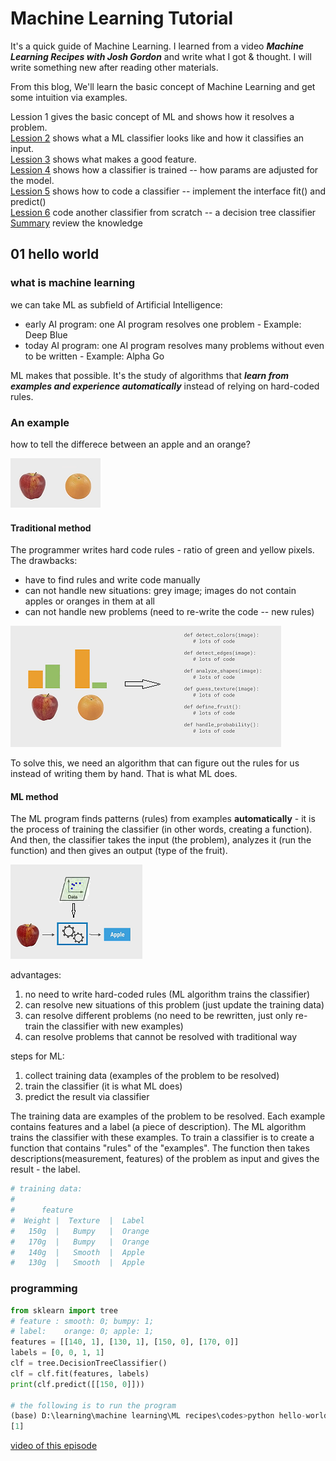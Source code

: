 
# Machine Learning Tutorial

It's a quick guide of Machine Learning.
I learned from a video ***Machine Learning Recipes with Josh Gordon***
and write what I got & thought. I will write something new
after reading other materials.

From this blog, We'll learn the basic concept of Machine Learning and get some intuition via examples.

Lession 1 gives the basic concept of ML and shows how it resolves a problem.  
[Lession 2](./02.md) shows what a ML classifier looks like and how it classifies an input.  
[Lession 3](./03.md) shows what makes a good feature.  
[Lession 4](./04.md) shows how a classifier is trained -- how params are adjusted for the model.  
[Lession 5](./05.md) shows how to code a classifier -- implement the interface fit() and predict()  
[Lession 6](./06.md) code another classifier from scratch -- a decision tree classifier  
[Summary](./summary.md) review the knowledge

## 01 hello world

### what is machine learning

we can take ML as subfield of Artificial Intelligence:

* early AI program: one AI program resolves one problem - Example: Deep Blue
* today AI program: one AI program resolves many problems without even to be written - Example: Alpha Go

ML makes that possible. It's the study of algorithms that ***learn from examples and experience automatically*** instead of relying on hard-coded rules.

### An example

how to tell the differece between an apple and an orange?

![apple orange issue](./pic/apple_orange.png)

#### Traditional method

The programmer writes hard code rules - ratio of green and yellow pixels. The drawbacks:

* have to find rules and write code manually
* can not handle new situations: grey image; images do not contain apples or oranges in them at all
* can not handle new problems (need to re-write the code -- new rules)

![hard coded rules](./pic/hard_coded_rules.png)

To solve this, we need an algorithm that can figure out the rules for us
instead of writing them by hand. That is what ML does.

#### ML method

The ML program finds patterns (rules) from examples **automatically** - it
is the process of training the classifier (in other words, creating a function).
And then, the classifier takes the input (the problem), analyzes it (run the function) and then gives an output (type of the fruit).

![ml classify apple](./pic/apple_classifier.png)

advantages:

1. no need to write hard-coded rules (ML algorithm trains the classifier)
2. can resolve new situations of this problem (just update the training data)
3. can resolve different problems (no need to be rewritten, just only re-train the classifier with new examples)
4. can resolve problems that cannot be resolved with traditional way

steps for ML:

1. collect training data (examples of the problem to be resolved)
2. train the classifier (it is what ML does)
3. predict the result via classifier

The training data are examples of the problem to be resolved.
Each example contains features and a label (a piece of description).
The ML algorithm trains the classifier with these examples.
To train a classifier is to create a function that contains
"rules" of the "examples". The function then takes
descriptions(measurement, features) of the problem as input
and gives the result - the label.

```python
# training data:
#
#      feature
#  Weight |  Texture  |  Label
#   150g  |   Bumpy   |  Orange
#   170g  |   Bumpy   |  Orange
#   140g  |   Smooth  |  Apple
#   130g  |   Smooth  |  Apple
```

### programming

```python
from sklearn import tree
# feature : smooth: 0; bumpy: 1;
# label:    orange: 0; apple: 1;
features = [[140, 1], [130, 1], [150, 0], [170, 0]]
labels = [0, 0, 1, 1]
clf = tree.DecisionTreeClassifier()
clf = clf.fit(features, labels)
print(clf.predict([[150, 0]]))

# the following is to run the program
(base) D:\learning\machine learning\ML recipes\codes>python hello-world.py
[1]
```

[video of this episode](https://www.yxgapp.com/hello-world-machine-learning-recipes-1/ "click here to watch the video")
